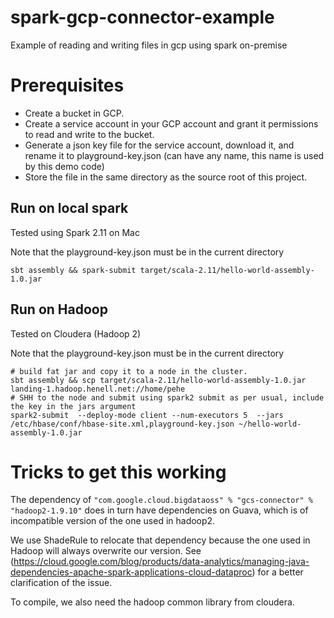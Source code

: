 # spark-gcp-connector-example
Example of reading and writing files in gcp using spark on-premise

# Prerequisites

  * Create a bucket in GCP.
  * Create a service account in your GCP account and grant it permissions to read and write to the bucket.
  * Generate a json key file for the service account, download it, and rename it to playground-key.json (can have any name, this name is used by this demo code)
  * Store the file in the same directory as the source root of this project.

## Run on local spark

Tested using Spark 2.11 on Mac

Note that the playground-key.json must be in the current directory
```
sbt assembly && spark-submit target/scala-2.11/hello-world-assembly-1.0.jar
```

## Run on Hadoop

Tested on Cloudera (Hadoop 2)

Note that the playground-key.json must be in the current directory

```
# build fat jar and copy it to a node in the cluster.
sbt assembly && scp target/scala-2.11/hello-world-assembly-1.0.jar landing-1.hadoop.henell.net://home/pehe
# SHH to the node and submit using spark2 submit as per usual, include the key in the jars argument
spark2-submit  --deploy-mode client --num-executors 5  --jars /etc/hbase/conf/hbase-site.xml,playground-key.json ~/hello-world-assembly-1.0.jar
```


# Tricks to get this working

The dependency of ```"com.google.cloud.bigdataoss" % "gcs-connector" % "hadoop2-1.9.10"``` does in turn have dependencies on Guava, which is of incompatible version of the one used in hadoop2.

We use ShadeRule to relocate that dependency because the one used in Hadoop will always overwrite our version. 
See (https://cloud.google.com/blog/products/data-analytics/managing-java-dependencies-apache-spark-applications-cloud-dataproc) for a better clarification of the issue.

To compile, we also need the hadoop common library from cloudera.
